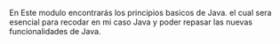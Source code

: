 En Este modulo encontrarás los principios basicos de Java.
el cual sera esencial para recodar en mi caso Java y poder repasar las nuevas funcionalidades de Java.


<!-- *TODO: Curso Básico de Java  -->

<!-- * Java es un lenguaje de programación, fue creado en 1991, creado por James Gosling -->

<!-- *? Actualmente Java pertenece a Oracle -->